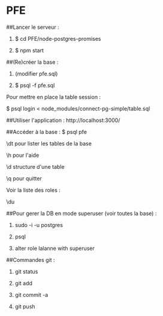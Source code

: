 # PFE


##Lancer le serveur :
1. $ cd PFE/node-postgres-promises

2. $ npm start


##(Re)créer la base :
1. (modifier pfe.sql)

2. $ psql -f pfe.sql


Pour mettre en place la table session :

$ psql login < node_modules/connect-pg-simple/table.sql


##Utiliser l'application :
http://localhost:3000/


##Accéder à la base :
$ psql pfe

\dt pour lister les tables de la base

\h pour l'aide

\d <table> structure d'une table

\q pour quitter


Voir la liste des roles :

\du


##Pour gerer la DB en mode superuser (voir toutes la base) :

1. sudo -i -u postgres

2. psql

3. alter role lalanne with superuser


##Commandes git :
1. git status

2. git add <les nouveaux fichiers>

3. git commit -a

4. git push
